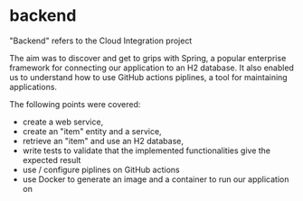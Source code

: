 # backend
"Backend" refers to the Cloud Integration project

The aim was to discover and get to grips with Spring, a popular enterprise framework for connecting our application to an H2 database. It also enabled us to understand how to use GitHub actions piplines, a tool for maintaining applications.

The following points were covered:
- create a web service,
- create an "item" entity and a service,
- retrieve an "item" and use an H2 database,
- write tests to validate that the implemented functionalities give the expected result
- use / configure piplines on GitHub actions
- use Docker to generate an image and a container to run our application on
